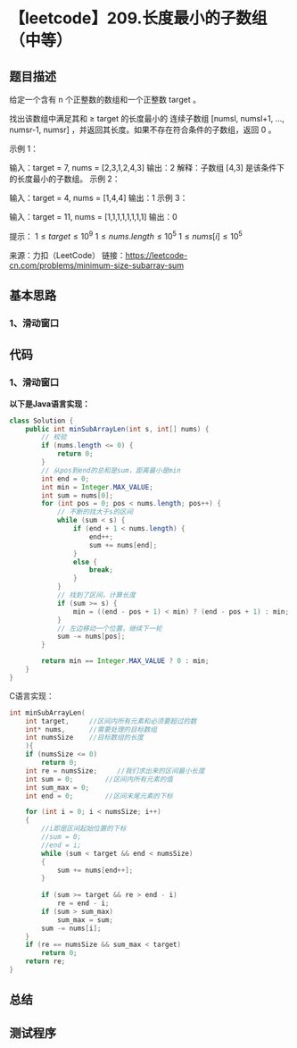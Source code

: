 # 【leetcode】209.长度最小的子数组（中等）

## 题目描述

给定一个含有 n 个正整数的数组和一个正整数 target 。

找出该数组中满足其和 ≥ target 的长度最小的 连续子数组 [numsl, numsl+1, ..., numsr-1, numsr] ，并返回其长度。如果不存在符合条件的子数组，返回 0 。

示例 1：

输入：target = 7, nums = [2,3,1,2,4,3]
输出：2
解释：子数组 [4,3] 是该条件下的长度最小的子数组。
示例 2：

输入：target = 4, nums = [1,4,4]
输出：1
示例 3：

输入：target = 11, nums = [1,1,1,1,1,1,1,1]
输出：0
 

提示：
$1 \leqslant target \leqslant 10^9$
$1 \leqslant nums.length \leqslant 10^5$
$1 \leqslant nums[i] \leqslant 10^5$

来源：力扣（LeetCode）
链接：https://leetcode-cn.com/problems/minimum-size-subarray-sum


## 基本思路

### 1、滑动窗口



## 代码

### 1、滑动窗口

**以下是Java语言实现：**
```java
class Solution {
    public int minSubArrayLen(int s, int[] nums) {
        // 校验
        if (nums.length <= 0) {
            return 0;
        }
        // 从pos到end的总和是sum，距离最小是min
        int end = 0;
        int min = Integer.MAX_VALUE;
        int sum = nums[0];
        for (int pos = 0; pos < nums.length; pos++) {
            // 不断的找大于s的区间
            while (sum < s) {
                if (end + 1 < nums.length) {
                    end++;
                    sum += nums[end];
                }
                else {
                    break;
                }
            }
            // 找到了区间，计算长度
            if (sum >= s) {
                min = ((end - pos + 1) < min) ? (end - pos + 1) : min;
            }
            // 左边移动一个位置，继续下一轮
            sum -= nums[pos];
        }

        return min == Integer.MAX_VALUE ? 0 : min;
    }
}
```

C语言实现：
```c++
int minSubArrayLen(
    int target,     //区间内所有元素和必须要超过的数
    int* nums,      //需要处理的目标数组
    int numsSize    //目标数组的长度
    ){
    if (numsSize <= 0)
        return 0;
    int re = numsSize;     //我们求出来的区间最小长度
    int sum = 0;        //区间内所有元素的值
    int sum_max = 0;
    int end = 0;        //区间末尾元素的下标

    for (int i = 0; i < numsSize; i++)
    {
        //i即是区间起始位置的下标
        //sum = 0;
        //end = i;
        while (sum < target && end < numsSize)
        {
            sum += nums[end++];
        }
        
        if (sum >= target && re > end - i)
            re = end - i;
        if (sum > sum_max)
            sum_max = sum;
        sum -= nums[i];
    }
    if (re == numsSize && sum_max < target)
        return 0;
    return re;
}
```

## 总结

## 测试程序

